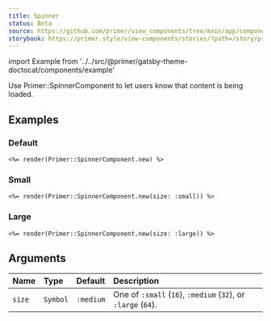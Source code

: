 ```yaml
---
title: Spinner
status: Beta
source: https://github.com/primer/view_components/tree/main/app/components/primer/spinner_component.rb
storybook: https://primer.style/view-components/stories/?path=/story/primer-spinner-component
---
```


import Example from '../../src/@primer/gatsby-theme-doctocat/components/example'

<!-- Warning: AUTO-GENERATED file, do not edit. Add code comments to your Ruby instead <3 -->

Use Primer::SpinnerComponent to let users know that content is being loaded.

## Examples

### Default

<Example src="<svg style='box-sizing: content-box; color: var(--color-icon-primary);' viewBox='0 0 16 16' fill='none' width='32' height='32' class='anim-rotate'>  <circle cx='8' cy='8' r='7' stroke='currentColor' stroke-opacity='0.25' stroke-width='2' vector-effect='non-scaling-stroke' />  <path d='M15 8a7.002 7.002 0 00-7-7' stroke='currentColor' stroke-width='2' stroke-linecap='round' vector-effect='non-scaling-stroke' /></svg>" />

```erb
<%= render(Primer::SpinnerComponent.new) %>
```

### Small

<Example src="<svg style='box-sizing: content-box; color: var(--color-icon-primary);' viewBox='0 0 16 16' fill='none' width='16' height='16' class='anim-rotate'>  <circle cx='8' cy='8' r='7' stroke='currentColor' stroke-opacity='0.25' stroke-width='2' vector-effect='non-scaling-stroke' />  <path d='M15 8a7.002 7.002 0 00-7-7' stroke='currentColor' stroke-width='2' stroke-linecap='round' vector-effect='non-scaling-stroke' /></svg>" />

```erb
<%= render(Primer::SpinnerComponent.new(size: :small)) %>
```

### Large

<Example src="<svg style='box-sizing: content-box; color: var(--color-icon-primary);' viewBox='0 0 16 16' fill='none' width='64' height='64' class='anim-rotate'>  <circle cx='8' cy='8' r='7' stroke='currentColor' stroke-opacity='0.25' stroke-width='2' vector-effect='non-scaling-stroke' />  <path d='M15 8a7.002 7.002 0 00-7-7' stroke='currentColor' stroke-width='2' stroke-linecap='round' vector-effect='non-scaling-stroke' /></svg>" />

```erb
<%= render(Primer::SpinnerComponent.new(size: :large)) %>
```

## Arguments

| Name | Type | Default | Description |
| :- | :- | :- | :- |
| `size` | `Symbol` | `:medium` | One of `:small` (`16`), `:medium` (`32`), or `:large` (`64`). |
